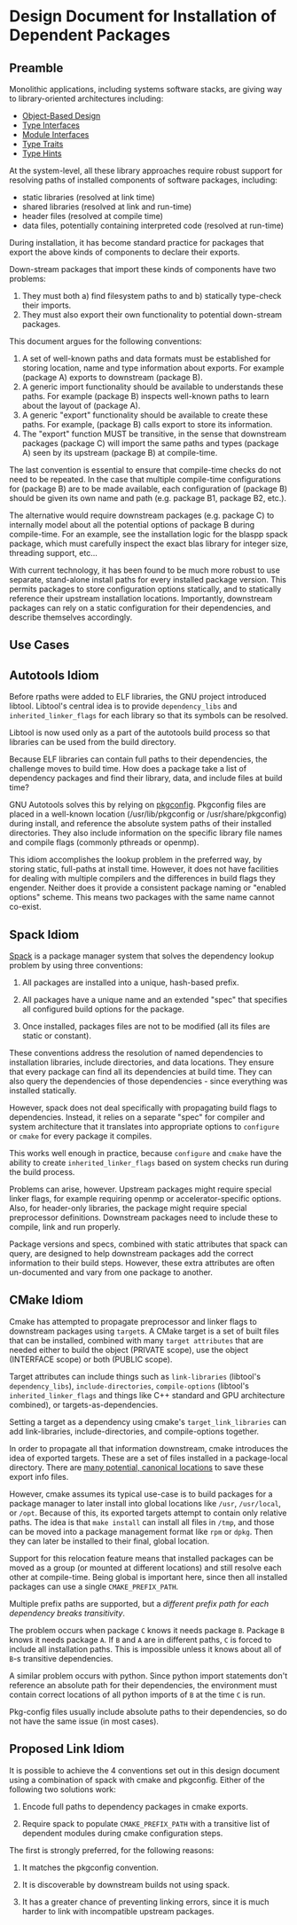 # Design Document for Installation of Dependent Packages

## Preamble

Monolithic applications, including systems software stacks,
are giving way to library-oriented architectures including:

* [Object-Based Design](https://en.wikipedia.org/wiki/Policy-based_design)
* [Type Interfaces](https://gobyexample.com/interfaces)
* [Module Interfaces](https://ocaml.org/learn/tutorials/modules.html#Interfaces-and-signatures)
* [Type Traits](https://docs.scala-lang.org/tour/traits.html)
* [Type Hints](https://docs.python.org/3/library/typing.html#callable)

At the system-level, all these library approaches require
robust support for resolving paths of installed components of
software packages, including:

* static libraries (resolved at link time)
* shared libraries (resolved at link and run-time)
* header files (resolved at compile time)
* data files, potentially containing interpreted code (resolved at run-time)

During installation, it has become standard practice for packages
that export the above kinds of components to declare their exports.

Down-stream packages that import these kinds of components
have two problems:

1. They must both a) find filesystem paths to and b) statically type-check their imports.
2. They must also export their own functionality to potential down-stream packages.

This document argues for the following conventions:

1. A set of well-known paths and data formats must be established for storing location, name and type information about exports.  For example (package A) exports to downstream (package B).
2. A generic import functionality should be available to understands these paths. For example (package B) inspects well-known paths to learn about the layout of (package A).
3. A generic "export" functionality should be available to create these paths.  For example, (package B) calls export to store its information.
4. The "export" function MUST be transitive, in the sense that downstream packages (package C) will import the same paths and types (package A) seen by its upstream (package B) at compile-time.

The last convention is essential to ensure that compile-time checks do not
need to be repeated.  In the case that multiple compile-time
configurations for (package B) are to be made available, each
configuration of (package B) should be given its own name and path
(e.g. package B1, package B2, etc.).

The alternative would require downstream packages (e.g. package C) to
internally model about all the potential options of package B during compile-time.
For an example, see the installation logic for the blaspp spack package,
which must carefully inspect the exact blas library for integer size,
threading support, etc...

With current technology, it has been found to be much more robust to use
separate, stand-alone install paths for every installed package version.
This permits packages to store configuration options
statically, and to statically reference their upstream
installation locations.  Importantly, downstream packages
can rely on a static configuration for their dependencies,
and describe themselves accordingly.


## Use Cases


## Autotools Idiom

Before rpaths were added to ELF libraries, the GNU project introduced libtool.
Libtool's central idea is to provide `dependency_libs` and `inherited_linker_flags`
for each library so that its symbols can be resolved.

Libtool is now used only as a part of the autotools build process so that
libraries can be used from the build directory.

Because ELF libraries can contain full paths to their dependencies,
the challenge moves to build time.  How does a package take a list
of dependency packages and find their library, data,
and include files at build time?

GNU Autotools solves this by relying on [pkgconfig](https://autotools.io/pkgconfig/file-format.html).
Pkgconfig files are placed in a well-known location (/usr/lib/pkgconfig or /usr/share/pkgconfig)
during install, and reference the absolute system paths of their
installed directories.  They also include information on the specific library file
names and compile flags (commonly pthreads or openmp).

This idiom accomplishes the lookup problem in the preferred way, by
storing static, full-paths at install time.  However, it does not
have facilities for dealing with multiple compilers and the differences
in build flags they engender.  Neither does it provide a consistent
package naming or "enabled options" scheme.  This means two packages
with the same name cannot co-exist.


## Spack Idiom

[Spack](https://spack.readthedocs.io/) is a package manager system that solves
the dependency lookup problem by using three conventions:

1. All packages are installed into a unique, hash-based prefix.

2. All packages have a unique name and an extended "spec" that specifies all configured build options for the package.

3. Once installed, packages files are not to be modified (all its files are static or constant).

These conventions address the resolution of named dependencies to installation
libraries, include directories, and data locations.  They ensure that every
package can find all its dependencies at build time.  They can also query the
dependencies of those dependencies - since everything was installed statically.

However, spack does not deal specifically with propagating build flags
to dependencies.  Instead, it relies on a separate "spec" for compiler and
system architecture that it translates into appropriate options
to `configure` or `cmake` for every package it compiles.

This works well enough in practice, because `configure` and `cmake`
have the ability to create `inherited_linker_flags` based on
system checks run during the build process.

Problems can arise, however.  Upstream packages might
require special linker flags, for example requiring
openmp or accelerator-specific options.
Also, for header-only libraries, the package might require
special preprocessor definitions.  Downstream packages
need to include these to compile, link and run properly.

Package versions and specs, combined with static attributes
that spack can query, are designed to help downstream
packages add the correct information to their build steps.
However, these extra attributes are often un-documented
and vary from one package to another.


## CMake Idiom

Cmake has attempted to propagate preprocessor and linker flags
to downstream packages using `target`s.  A CMake target
is a set of built files that can be installed, combined
with many `target attributes` that are needed either
to build the object (PRIVATE scope), use the object
(INTERFACE scope) or both (PUBLIC scope).

Target attributes can include things such as
`link-libraries` (libtool's `dependency_libs`),
`include-directories`, `compile-options` (libtool's `inherited_linker_flags`
and things like C++ standard and GPU architecture combined),
or targets-as-dependencies.

Setting a target as a dependency using cmake's `target_link_libraries`
can add link-libraries, include-directories, and compile-options together.

In order to propagate all that information downstream,
cmake introduces the idea of exported targets.  These
are a set of files installed in a package-local directory.
There are [many potential, canonical locations](https://cmake.org/cmake/help/latest/command/find_package.html#search-procedure) to save these export info files.

However, cmake assumes its typical use-case is to build
packages for a package manager to later
install into global locations like `/usr`,
`/usr/local`, or `/opt`.  Because of this, its exported
targets attempt to contain only relative paths.
The idea is that `make install` can install all files
in `/tmp`, and those can be moved into a package
management format like `rpm` or `dpkg`.  Then they
can later be installed to their final, global
location.

Support for this relocation feature means that
installed packages can be moved as a group
(or mounted at different locations) and still
resolve each other at compile-time.
Being global is important here, since
then all installed packages can use a single
`CMAKE_PREFIX_PATH`.

Multiple prefix paths are supported,
but a *different prefix path for each
dependency breaks transitivity*.

The problem occurs when package `C` knows
it needs package `B`.  Package `B` knows it
needs package `A`.  If `B` and `A` are in different
paths, `C` is forced to include all installation
paths.  This is impossible unless it knows about
all of `B`-s transitive dependencies.

A similar problem occurs with python.
Since python import statements don't reference
an absolute path for their dependencies,
the environment must contain correct
locations of all python imports of `B`
at the time `C` is run.

Pkg-config files usually include absolute
paths to their dependencies, so do not have
the same issue (in most cases).


## Proposed Link Idiom

It is possible to achieve the 4 conventions set out in
this design document using a combination of spack
with cmake and pkgconfig.  Either of the following
two solutions work:

1. Encode full paths to dependency packages in cmake exports.

2. Require spack to populate `CMAKE_PREFIX_PATH` with
   a transitive list of dependent modules during cmake
   configuration steps.

The first is strongly preferred, for the following reasons:

1. It matches the pkgconfig convention.

2. It is discoverable by downstream builds not using spack.

3. It has a greater chance of preventing linking errors,
   since it is much harder to link with incompatible upstream
   packages.

